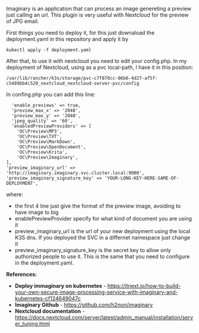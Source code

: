 Imaginary is an application that can process an image genereting a preview just calling an url. This plugin is very useful with Nextcloud for the preview of JPG email.

First things you need to deploy it, for this just downaload the deployment.yaml in this repository and apply it by

```
kubectl apply -f deployment.yaml
```

After that, to use it with nextcloud you need to edit your config.php. In my deployment of Nextcloud, using as a pvc local-path, I have it in this position:
```
/var/lib/rancher/k3s/storage/pvc-c7f870cc-06b6-4d27-af5f-c5489bb4c520_nextcloud_nextcloud-server-pvc/config
```

In confing.php you can add this line:
```
  'enable_previews' => true,
  'preview_max_x' => '2048',
  'preview_max_y' => '2048',
  'jpeg_quality' => '60',
  'enabledPreviewProviders' => [
    'OC\Preview\MP3',
    'OC\Preview\TXT',
    'OC\Preview\MarkDown',
    'OC\Preview\OpenDocument',
    'OC\Preview\Krita',
    'OC\Preview\Imaginary',
],
'preview_imaginary_url' => 'http://imaginary.imaginary.svc.cluster.local:9000',
'preview_imaginary_signature_key' => 'YOUR-LONG-KEY-HERE-SAME-OF-DEPLOYMENT',
```

where:
* the first 4 line just give the format of the preview image, avoiding to have image to big
* enablePreviewProvider specify for what kind of document you are using it
* preview_imaginary_url is the url of your new deployment using the local K3S dns. If you deployed the SVC in a differnet namespace just change it
* preview_imaginary_signature_key is the secret key to allow only authorized people to use it. This is the same that you need to configure in the deployment.yaml.



**References:**
* **Deploy immaginary on kubernetes** - https://itnext.io/how-to-build-your-own-secure-image-processing-service-with-imaginary-and-kubernetes-cf124649047c
* **Imaginary Github** - https://github.com/h2non/imaginary
* **Nextcloud documentation** - https://docs.nextcloud.com/server/latest/admin_manual/installation/server_tuning.html
